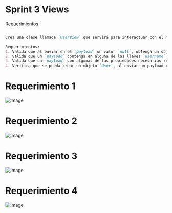 # Sprint 3 Views

Requerimientos

```markdown

Crea una clase llamada `UserView` que servirá para interactuar con el modelo `User` a través de `userService`. Crea un método en esta clase llamado `create User` que sirva para crear un nuevo objeto user a partir de un `payload`, quiero decir un objeto que contenga información para crearlo.

Requerimientos:
1. Valida que al enviar en el `payload` un valor `null`, obtenga un objeto con la llave `error` y el valor indique `payload no existe`.
2. Valida que un `payload` contenga en alguna de las llaves `username`, `name`, o `id` un valor en `null`. Si hay un valor `null` regresa un objeto con la llave `error` y que indique el texto: `necesitan tener un valor válido`.
3. Valida que un `payload` con algunas de las propiedades necesarias regrese un objeto con la llave `error` indicando `necesitan tener un valor válido`.
4. Verifica que se pueda crear un objeto `User`, al enviar un payload con las siguientes propiedades: `username`, `id` y `name`.
```

#  Requerimiento 1

![image](https://user-images.githubusercontent.com/17634377/163698823-1389d99e-6d63-47fb-8967-1067ac0ca660.png)

# Requerimiento 2

![image](https://user-images.githubusercontent.com/17634377/163698844-37afaced-6726-4aac-a3dc-48e365982d81.png)

# Requerimiento 3

![image](https://user-images.githubusercontent.com/17634377/163698847-3bf06b75-58e3-4a48-8d95-380a91de72d4.png)

# Requerimiento 4

![image](https://user-images.githubusercontent.com/17634377/163698852-df039327-e818-4d37-8e31-3205b9be611c.png)
